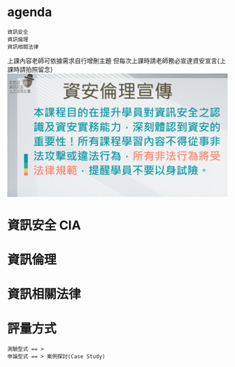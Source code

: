 
# agenda
```
資訊安全
資訊倫理
資訊相關法律
```
上課內容老師可依據需求自行增刪主題
但每次上課時請老師務必宣達資安宣言{上課時請拍照留念}
![資安宣言.gif](資安宣言.gif)

# 資訊安全 CIA

# 資訊倫理

# 資訊相關法律

# 評量方式
```
測驗型式 == >
申論型式 == > 案例探討(Case Study)
```
